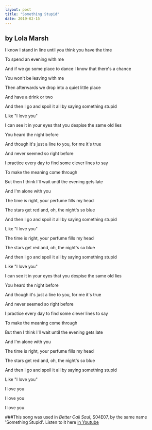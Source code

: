 ```yaml
---
layout: post
title: "Something Stupid"
date: 2019-02-15
---
```


## by Lola Marsh

I know I stand in line until you think you have the time

To spend an evening with me

And if we go some place to dance I know that there's a chance

You won't be leaving with me

Then afterwards we drop into a quiet little place

And have a drink or two

And then I go and spoil it all by saying something stupid

Like "I love you"

I can see it in your eyes that you despise the same old lies

You heard the night before

And though it's just a line to you, for me it's true

And never seemed so right before

I practice every day to find some clever lines to say

To make the meaning come through

But then I think I'll wait until the evening gets late

And I'm alone with you

The time is right, your perfume fills my head

The stars get red and, oh, the night's so blue

And then I go and spoil it all by saying something stupid

Like "I love you"

The time is right, your perfume fills my head

The stars get red and, oh, the night's so blue

And then I go and spoil it all by saying something stupid

Like "I love you"

I can see it in your eyes that you despise the same old lies

You heard the night before

And though it's just a line to you, for me it's true

And never seemed so right before

I practice every day to find some clever lines to say

To make the meaning come through

But then I think I'll wait until the evening gets late

And I'm alone with you

The time is right, your perfume fills my head

The stars get red and, oh, the night's so blue

And then I go and spoil it all by saying something stupid

Like "I love you"

I love you

I love you

I love you


###This song was used in *Better Call Saul*, S04E07, by the same name 'Something Stupid'. Listen to it here [in Youtube](https://www.youtube.com/watch?v=zEUTR2EEEtc)